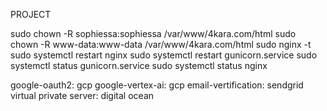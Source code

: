 PROJECT



sudo chown -R sophiessa:sophiessa /var/www/4kara.com/html
sudo chown -R www-data:www-data /var/www/4kara.com/html
sudo nginx -t
sudo systemctl restart nginx
sudo systemctl restart gunicorn.service
sudo systemctl status gunicorn.service
sudo systemctl status nginx



google-oauth2: gcp
google-vertex-ai: gcp
email-vertification: sendgrid
virtual private server: digital ocean

